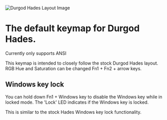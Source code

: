 ![Durgod Hades Layout Image](https://i.imgur.com/vsi6sdK.png)

# The default keymap for Durgod Hades.

Currently only supports ANSI

This keymap is intended to closely follow the stock Durgod Hades layout. RGB Hue and Saturation can be changed Fn1 + Fn2 + arrow keys. 

## Windows key lock

You can hold down Fn1 + Windows key to disable the Windows key while in locked mode.
The 'Lock' LED indicates if the Windows key is locked.

This is similar to the stock Hades Windows key lock functionality.
